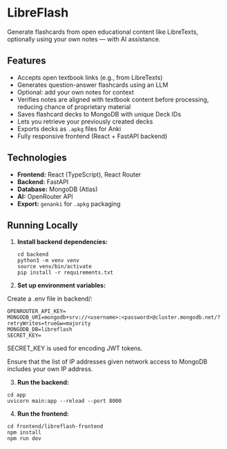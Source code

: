 # LibreFlash

Generate flashcards from open educational content like LibreTexts, optionally using your own notes — with AI assistance.

## Features

- Accepts open textbook links (e.g., from LibreTexts)
- Generates question-answer flashcards using an LLM
- Optional: add your own notes for context
- Verifies notes are aligned with textbook content before processing, reducing chance of proprietary material
- Saves flashcard decks to MongoDB with unique Deck IDs
- Lets you retrieve your previously created decks
- Exports decks as `.apkg` files for Anki
- Fully responsive frontend (React + FastAPI backend)

## Technologies

- **Frontend:** React (TypeScript), React Router
- **Backend:** FastAPI
- **Database:** MongoDB (Atlas)
- **AI:** OpenRouter API
- **Export:** `genanki` for `.apkg` packaging

## Running Locally

1. **Install backend dependencies:**

   ```
   cd backend
   python3 -m venv venv
   source venv/bin/activate
   pip install -r requirements.txt
   ```

2. **Set up environment variables:**

Create a .env file in backend/:
```
OPENROUTER_API_KEY=
MONGODB_URI=mongodb+srv://<username>:<password>@cluster.mongodb.net/?retryWrites=true&w=majority
MONGODB_DB=libreflash
SECRET_KEY=
```
SECRET_KEY is used for encoding JWT tokens.

Ensure that the list of IP addresses given network access to MongoDB includes your own IP address.

3. **Run the backend:**

```
cd app
uvicorn main:app --reload --port 8000
```

4. **Run the frontend:**

```
cd frontend/libreflash-frontend
npm install
npm run dev
```